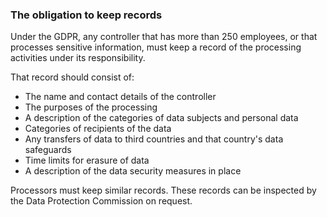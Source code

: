 ###  The obligation to keep records

Under the GDPR, any controller that has more than 250 employees, or that
processes sensitive information, must keep a record of the processing
activities under its responsibility.

That record should consist of:

  * The name and contact details of the controller 
  * The purposes of the processing 
  * A description of the categories of data subjects and personal data 
  * Categories of recipients of the data 
  * Any transfers of data to third countries and that country's data safeguards 
  * Time limits for erasure of data 
  * A description of the data security measures in place 

Processors must keep similar records. These records can be inspected by the
Data Protection Commission on request.
